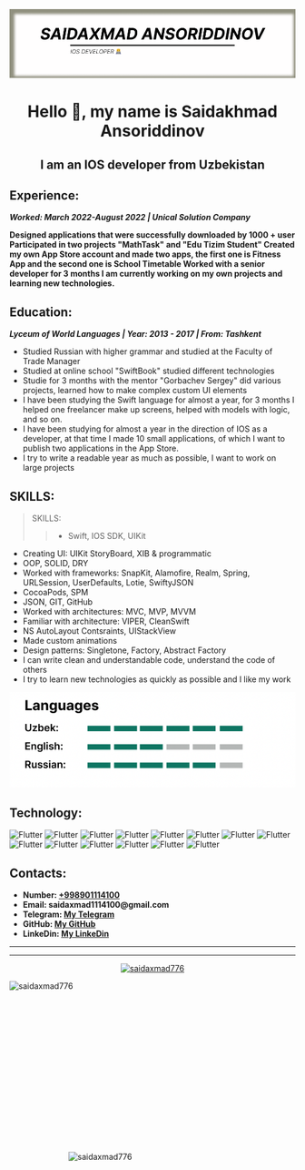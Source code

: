 ![logo](https://github.com/saidaxmad776/saidaxmad776/blob/main/LogoGithub.png)



<h1 align="center">Hello 👋, my name is Saidakhmad Ansoriddinov</h1>

<h2 align="center">I am an IOS developer from Uzbekistan</h2>

## Experience:
___Worked: March 2022-August 2022 | Unical Solution Company___

__Designed applications that were successfully downloaded by 1000 + user
Participated in two projects "MathTask" and "Edu Tizim Student"
Created my own App Store account and made two apps, the first one is Fitness App and the second one is School Timetable
Worked with a senior developer for 3 months
I am currently working on my own projects and learning new technologies.__

## Education:
 ___Lyceum of World Languages | Year: 2013 - 2017 | From: Tashkent___
- Studied Russian with higher grammar and studied at the Faculty of Trade Manager
- Studied at online school "SwiftBook" studied different technologies
- Studie for 3 months with the mentor "Gorbachev Sergey" did various projects, learned how to make complex custom UI elements
- I have been studying the Swift language for almost a year, for 3 months I helped one freelancer make up screens, helped with models with logic, and so on.
- I have been studying for almost a year in the direction of IOS as a developer, at that time I made 10 small applications, of which I want to publish two applications in the App Store.
- I try to write a readable year as much as possible, I want to work on large projects

## SKILLS:
> SKILLS:
>> - Swift, IOS SDK, UIKit
- Creating UI: UIKit StoryBoard, XIB & programmatic
- OOP, SOLID, DRY
- Worked with frameworks: SnapKit, Alamofire, Realm, Spring, URLSession, UserDefaults, Lotie, SwiftyJSON
- CocoaPods, SPM
- JSON, GIT, GitHub
- Worked with architectures: MVC, MVP, MVVM
- Familiar with architecture: VIPER, CleanSwift
- NS AutoLayout Contsraints, UIStackView
- Made custom animations
- Design patterns: Singletone, Factory, Abstract Factory
- I can write clean and understandable code, understand the code of others
- I try to learn new technologies as quickly as possible and I like my work

![logo](https://github.com/saidaxmad776/saidaxmad776/blob/main/language.png)



## Technology:

![Flutter](https://img.shields.io/badge/Swift-black?style=for-the-badge&logo=swift)
![Flutter](https://img.shields.io/badge/Firebase-darkblue?style=for-the-badge&logo=firebase)
![Flutter](https://img.shields.io/badge/Realm-black?style=for-the-badge&logo=realm)
![Flutter](https://img.shields.io/badge/Git-darkblue?style=for-the-badge&logo=git)
![Flutter](https://img.shields.io/badge/Figma-black?style=for-the-badge&logo=figma)
![Flutter](https://img.shields.io/badge/UIKIT-darkblue?style=for-the-badge&logo=uikit)
![Flutter](https://img.shields.io/badge/CocoaPods-black?style=for-the-badge&logo=CocoaPods)
![Flutter](https://img.shields.io/badge/spring-darkblue?style=for-the-badge&logo=spring)
![Flutter](https://img.shields.io/badge/sketch-black?style=for-the-badge&logo=sketch)
![Flutter](https://img.shields.io/badge/postman-darkblue?style=for-the-badge&logo=postman)
![Flutter](https://img.shields.io/badge/html-black?style=for-the-badge&logo=html5)
![Flutter](https://img.shields.io/badge/css-darkblue?style=for-the-badge&logo=css3)
![Flutter](https://img.shields.io/badge/bootstrap-black?style=for-the-badge&logo=bootstrap)
![Flutter](https://img.shields.io/badge/Coredata-darkblue?style=for-the-badge&logo=Coredata)



## Contacts:
* __Number: [+998901114100]()__
* __Email: saidaxmad1114100@gmail.com__
* __Telegram: [My Telegram](https://t.me/ASaidaxmad)__
* __GitHub: [My GitHub](https://github.com/saidaxmad776)__
* __LinkeDin: [My LinkeDin](https://www.linkedin.com/in/saidaxmad-ansoriddinov-426122236/)__
***

***



<p align="center"> <a href="https: //github.com/ryo-ma/github-profile-trophy"><img src="https://github-profile-trophy.vercel.app/?username=saidaxmad776" alt="saidaxmad776" /></ a> </p>


<p><img align="left" src="https://github-readme-stats.vercel.app/api?username=saidaxmad776&show_icons=true&locale=en" alt="saidaxmad776" height = "300" width = "400" /> </p>

<p><img align="right" src="https://github-readme-streak-stats.herokuapp.com/?user=saidaxmad776&" alt="saidaxmad776" height = "300" width = "400"  /></p>



